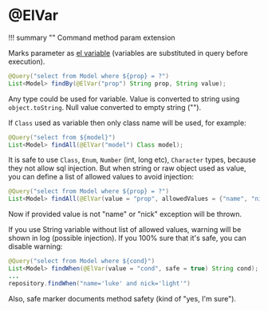 # @ElVar

!!! summary ""
    Command method param extension

Marks parameter as [el variable](../../commandmethods.md#el-variables) (variables are substituted in query before execution).

```java
@Query("select from Model where ${prop} = ?")
List<Model> findBy(@ElVar("prop") String prop, String value);
```

Any type could be used for variable. Value is converted to string using `object.toString`.
Null value converted to empty string ("").

If `Class` used as variable then only class name will be used, for example:

```java
@Query("select from ${model}")
List<Model> findAll(@ElVar("model") Class model);
```

It is safe to use `Class`, `Enum`, `Number` (int, long etc), `Character` types, because they not allow sql injection.
But when string or raw object used as value, you can define a list of allowed values to avoid injection:

```java
@Query("select from Model where ${prop} = ?")
List<Model> findAll(@ElVar(value = "prop", allowedValues = {"name", "nick"}) String prop, String value);
```

Now if provided value is not "name" or "nick" exception will be thrown.

If you use String variable without list of allowed values, warning will be shown in log (possible injection).
If you 100% sure that it's safe, you can disable warning:

```java
@Query("select from Model where ${cond}")
List<Model> findWhen(@ElVar(value = "cond", safe = true) String cond);
...
repository.findWhen("name='luke' and nick='light'")
```

Also, safe marker documents method safety (kind of "yes, I'm sure").
